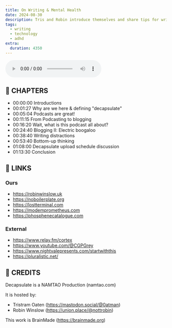 ```yaml
---
title: On Writing & Mental Health
date: 2024-08-30
description: Tris and Robin introduce themselves and share tips for writing podcasts, blogs, videos and how to survive inside a creative brain.
tags:
  - writing
  - technology
  - adhd
extra:
  duration: 4350
---
```


<audio controls src="/1.mp3"></audio>

## 📖 CHAPTERS

- 00:00:00 Introductions
- 00:01:27 Why are we here & defining "decapsulate" 
- 00:05:04 Podcasts are great!
- 00:11:15 From Podcasting to blogging
- 00:16:20 Wait, what is this podcast all about?
- 00:24:40 Blogging II: Electric boogaloo
- 00:38:40 Writing distractions
- 00:53:40 Bottom-up thinking
- 01:08:00 Decapsulate upload schedule discussion
- 01:13:30 Conclusion

## 🔗 LINKS

### Ours

- <https://robinwinslow.uk>
- <https://noboilerplate.org>
- <https://lostterminal.com>
- <https://modemprometheus.com>
- <https://phosphenecatalogue.com>

### External

- <https://www.relay.fm/cortex>
- <https://www.youtube.com/@CGPGrey>
- <https://www.nightvalepresents.com/startwiththis>
- <https://pluralistic.net/>

## 🧑 CREDITS

Decapsulate is a NAMTAO Production (namtao.com)

It is hosted by:

- Tristram Oaten (<https://mastodon.social/@0atman>)
- Robin Winslow (<https://union.place/@nottrobin>)

This work is BrainMade (<https://brainmade.org>)
